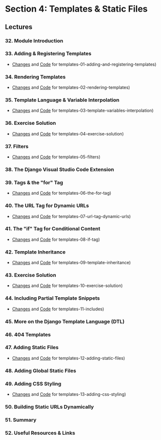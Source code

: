 # Section 4: Templates & Static Files

## Lectures

### 32. Module Introduction

### 33. Adding & Registering Templates

- [Changes](https://github.com/adibaba/django-practical-guide-course-code/compare/b3a97ef..7f135f5) and
  [Code](https://github.com/adibaba/django-practical-guide-course-code/tree/templates-01-adding-and-registering-templates)
  for templates-01-adding-and-registering-templates)

### 34. Rendering Templates

- [Changes](https://github.com/adibaba/django-practical-guide-course-code/compare/7f135f5..4d8aa11) and
  [Code](https://github.com/adibaba/django-practical-guide-course-code/tree/templates-02-rendering-templates)
  for templates-02-rendering-templates)

### 35. Template Language & Variable Interpolation

- [Changes](https://github.com/adibaba/django-practical-guide-course-code/compare/4d8aa11..27c250a) and
  [Code](https://github.com/adibaba/django-practical-guide-course-code/tree/templates-03-template-variables-interpolation)
  for templates-03-template-variables-interpolation)

### 36. Exercise Solution

- [Changes](https://github.com/adibaba/django-practical-guide-course-code/compare/27c250a..e59b36b) and
  [Code](https://github.com/adibaba/django-practical-guide-course-code/tree/templates-04-exercise-solution)
  for templates-04-exercise-solution)

### 37. Filters

- [Changes](https://github.com/adibaba/django-practical-guide-course-code/compare/e59b36b..0b5a4c9) and
  [Code](https://github.com/adibaba/django-practical-guide-course-code/tree/templates-05-filters)
  for templates-05-filters)

### 38. The Django Visual Studio Code Extension

### 39. Tags & the "for" Tag

- [Changes](https://github.com/adibaba/django-practical-guide-course-code/compare/0b5a4c9..78f1d75) and
  [Code](https://github.com/adibaba/django-practical-guide-course-code/tree/templates-06-the-for-tag)
  for templates-06-the-for-tag)

### 40. The URL Tag for Dynamic URLs

- [Changes](https://github.com/adibaba/django-practical-guide-course-code/compare/78f1d75..adfb94b) and
  [Code](https://github.com/adibaba/django-practical-guide-course-code/tree/templates-07-url-tag-dynamic-urls)
  for templates-07-url-tag-dynamic-urls)

### 41. The "if" Tag for Conditional Content

- [Changes](https://github.com/adibaba/django-practical-guide-course-code/compare/adfb94b..e9a4ceb) and
  [Code](https://github.com/adibaba/django-practical-guide-course-code/tree/templates-08-if-tag)
  for templates-08-if-tag)

### 42. Template Inheritance

- [Changes](https://github.com/adibaba/django-practical-guide-course-code/compare/e9a4ceb..56aa17d) and
  [Code](https://github.com/adibaba/django-practical-guide-course-code/tree/templates-09-template-inheritance)
  for templates-09-template-inheritance)

### 43. Exercise Solution

- [Changes](https://github.com/adibaba/django-practical-guide-course-code/compare/56aa17d..25e9ab1) and
  [Code](https://github.com/adibaba/django-practical-guide-course-code/tree/templates-10-exercise-solution)
  for templates-10-exercise-solution)

### 44. Including Partial Template Snippets

- [Changes](https://github.com/adibaba/django-practical-guide-course-code/compare/25e9ab1..4b8476a) and
  [Code](https://github.com/adibaba/django-practical-guide-course-code/tree/templates-11-includes)
  for templates-11-includes)

### 45. More on the Django Template Language (DTL)

### 46. 404 Templates

### 47. Adding Static Files

- [Changes](https://github.com/adibaba/django-practical-guide-course-code/compare/4b8476a..e4956b0) and
  [Code](https://github.com/adibaba/django-practical-guide-course-code/tree/templates-12-adding-static-files)
  for templates-12-adding-static-files)

### 48. Adding Global Static Files

### 49. Adding CSS Styling

- [Changes](https://github.com/adibaba/django-practical-guide-course-code/compare/e4956b0..1ef4b0b) and
  [Code](https://github.com/adibaba/django-practical-guide-course-code/tree/templates-13-adding-css-styling)
  for templates-13-adding-css-styling)

### 50. Building Static URLs Dynamically

### 51. Summary

### 52. Useful Resources & Links